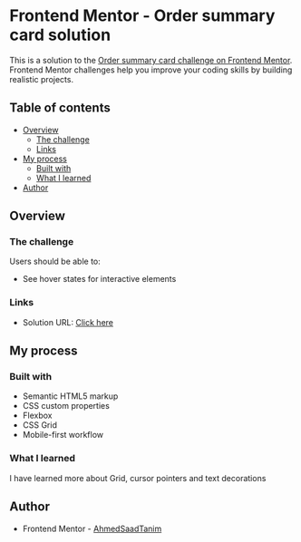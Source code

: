 # Frontend Mentor - Order summary card solution

This is a solution to the [Order summary card challenge on Frontend Mentor](https://www.frontendmentor.io/challenges/order-summary-component-QlPmajDUj). Frontend Mentor challenges help you improve your coding skills by building realistic projects. 

## Table of contents

- [Overview](#overview)
  - [The challenge](#the-challenge)
  - [Links](#links)
- [My process](#my-process)
  - [Built with](#built-with)
  - [What I learned](#what-i-learned)
- [Author](#author)

## Overview

### The challenge

Users should be able to:

- See hover states for interactive elements

### Links

- Solution URL: [Click here](https://ahmedsaadtanim.github.io/PracticeCSS/Practice2)

## My process

### Built with

- Semantic HTML5 markup
- CSS custom properties
- Flexbox
- CSS Grid
- Mobile-first workflow

### What I learned

I have learned more about Grid, cursor pointers and text decorations

## Author

- Frontend Mentor - [AhmedSaadTanim](https://www.frontendmentor.io/profile/AhmedSaadTanim)
